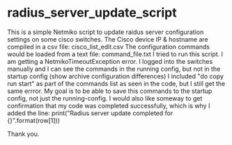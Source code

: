 # radius_server_update_script
This is a simple Netmiko script to update raidus server configuration settings on some cisco switches. 
The Cisco device IP & hostname are compiled in a csv file: cisco_list_edit.csv 
The configuration commands would be loaded from a text file: command_file.txt
I tried to run this script. I am getting a NetmikoTimeoutException error. 
I logged into the switches manually and I can see the commands in the running config, but not in the startup config (show archive configuration differences)
I included "do copy run start" as part of the commands list as seen in the code, but I still get the same errror. 
My goal is to be able to save this commands to the startup config, not just the running-config. I would also like someway to get confirmation that my code was completed successfully, which is why I added the line: print("Radius server update completed for {}".format(row[1]))

Thank you. 
